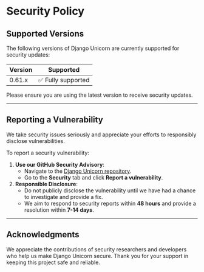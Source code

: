 # Security Policy

## Supported Versions

The following versions of Django Unicorn are currently supported for security updates:

| Version | Supported          |
| ------- | ------------------ |
| 0.61.x  | ✅ Fully supported |

Please ensure you are using the latest version to receive security updates.

---

## Reporting a Vulnerability

We take security issues seriously and appreciate your efforts to responsibly disclose vulnerabilities.

To report a security vulnerability:

1. **Use our GitHub Security Advisory**:
   - Navigate to the [Django Unicorn repository](https://github.com/adamghill/django-unicorn).
   - Go to the **Security** tab and click **Report a vulnerability**.
2. **Responsible Disclosure**:
   - Do not publicly disclose the vulnerability until we have had a chance to investigate and provide a fix.
   - We aim to respond to security reports within **48 hours** and provide a resolution within **7-14 days**.
  
---

## Acknowledgments

We appreciate the contributions of security researchers and developers who help us make Django Unicorn secure. Thank you for your support in keeping this project safe and reliable.
